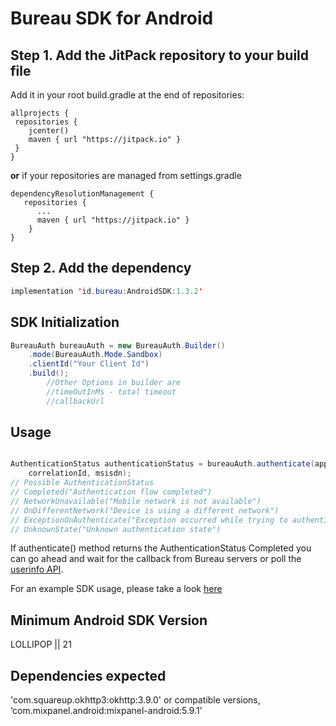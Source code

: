 Bureau SDK for Android
==========================================

## Step 1. Add the JitPack repository to your build file
Add it in your root build.gradle at the end of repositories:

```Gradle
allprojects {
 repositories {
    jcenter()
    maven { url "https://jitpack.io" }
 }
}
```
**or**
if your repositories are managed from settings.gradle

```Gradle
dependencyResolutionManagement {
   repositories {
      ...
      maven { url "https://jitpack.io" }
    }
}
```

## Step 2. Add the dependency


```Java
implementation 'id.bureau:AndroidSDK:1.3.2'
```

## SDK Initialization

```Java
BureauAuth bureauAuth = new BureauAuth.Builder()
    .mode(BureauAuth.Mode.Sandbox)
    .clientId("Your Client Id")
    .build();
        //Other Options in builder are
        //timeOutInMs - total timeout
        //callbackUrl
```

## Usage

```Java

AuthenticationStatus authenticationStatus = bureauAuth.authenticate(applicationContext,
    correlationId, msisdn);
// Possible AuthenticationStatus
// Completed("Authentication flow completed")
// NetworkUnavailable("Mobile network is not available")
// OnDifferentNetwork("Device is using a different network")
// ExceptionOnAuthenticate("Exception occurred while trying to authenticate")
// UnknownState("Unknown authentication state")
```
If authenticate() method returns the AuthenticationStatus Completed you can go ahead and wait for the callback from Bureau servers or poll the [userinfo API](https://docs.bureau.id/openapi/pin-point/tag/PinPoint/paths/~1userinfo/get/).

For an example SDK usage, please take a look [here](https://github.com/Bureau-Inc/AndroidSDK/blob/master/app/src/main/java/id/bureau/service/BureauService.java)

## Minimum Android SDK Version

LOLLIPOP || 21

## Dependencies expected

'com.squareup.okhttp3:okhttp:3.9.0' or compatible versions,
‘com.mixpanel.android:mixpanel-android:5.9.1’ 
